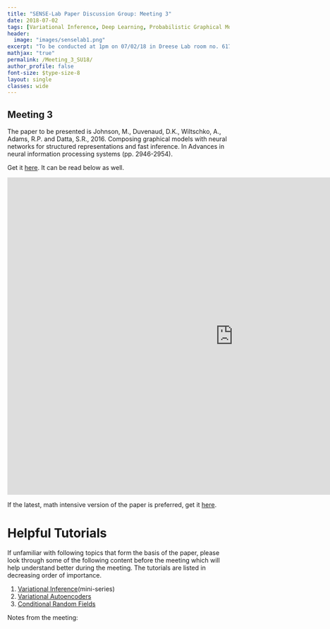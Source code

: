 ```yaml
---
title: "SENSE-Lab Paper Discussion Group: Meeting 3"
date: 2018-07-02
tags: [Variational Inference, Deep Learning, Probabilistic Graphical Models]
header:
  image: "images/senselab1.png"
excerpt: "To be conducted at 1pm on 07/02/18 in Dreese Lab room no. 617. Tushar Agarwal (.270@osu.edu) will present the third paper."
mathjax: "true"
permalink: /Meeting_3_SU18/
author_profile: false
font-size: $type-size-8
layout: single
classes: wide
---
```



## Meeting 3


The paper to be presented is Johnson, M., Duvenaud, D.K., Wiltschko, A., Adams, R.P. and Datta, S.R., 2016. 
Composing graphical models with neural networks for structured representations and fast inference. In Advances in neural information processing systems (pp. 2946-2954).

Get it [here](https://arxiv.org/pdf/1603.06277v1.pdf). It can be read below as well.

<embed src="https://arxiv.org/pdf/1603.06277v1.pdf" type="application/pdf" width="1024px" height="720px" />

If the latest, math intensive version of the paper is preferred, get it [here](https://arxiv.org/pdf/1603.06277.pdf).

# Helpful Tutorials

If unfamiliar with following topics that form the basis of the paper, please look
through some of the following content before the meeting which will help understand better during the meeting.
The tutorials are listed in decreasing order of importance.

1. [Variational Inference](https://www.youtube.com/watch?v=4toWtb7PRH4&list=PLdk2fd27CQzSd1sQ3kBYL4vtv6GjXvPsE)(mini-series)
2. [Variational Autoencoders](https://www.youtube.com/watch?v=9zKuYvjFFS8)
3. [Conditional Random Fields](https://www.youtube.com/watch?v=rc3YDj5GiVM)


Notes from the meeting:


